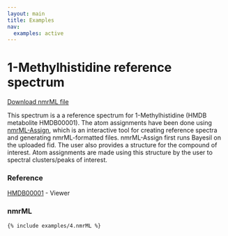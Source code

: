 ```yaml
---
layout: main
title: Examples
nav:
  examples: active
---
```


# 1-Methylhistidine reference spectrum

<a href="/examples/4/HMDB00001.nmrML">Download nmrML file</a>

This spectrum is a a reference spectrum for 1-Methylhistidine (HMDB metabolite HMDB00001). The atom assignments have been done using  <a href="http://nmrml.bayesil.ca" >nmrML-Assign</a>, which is an interactive tool for creating reference spectra and generating nmrML-formatted files. nmrML-Assign first runs Bayesil on the uploaded fid. The user also provides a structure for the compound of interest. Atom assignments are made using this structure by the user to spectral clusters/peaks of interest.

### Reference
<a href="http://www.hmdb.ca/spectra/nmr_one_d/1022">HMDB00001</a> - Viewer

### nmrML
```xml
{% include examples/4.nmrML %}
```